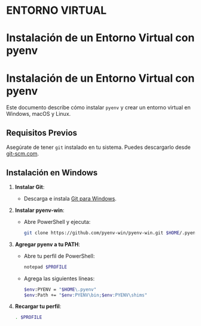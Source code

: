 # ENTORNO VIRTUAL 
# Instalación de un Entorno Virtual con pyenv

# Instalación de un Entorno Virtual con pyenv

Este documento describe cómo instalar `pyenv` y crear un entorno virtual en Windows, macOS y Linux.

## Requisitos Previos

Asegúrate de tener `git` instalado en tu sistema. Puedes descargarlo desde [git-scm.com](https://git-scm.com/).

## Instalación en Windows

1. **Instalar Git**:
   - Descarga e instala [Git para Windows](https://git-scm.com/download/win).

2. **Instalar pyenv-win**:
   - Abre PowerShell y ejecuta:
     ```bash
     git clone https://github.com/pyenv-win/pyenv-win.git $HOME/.pyenv
     ```

3. **Agregar pyenv a tu PATH**:
   - Abre tu perfil de PowerShell:
     ```bash
     notepad $PROFILE
     ```
   - Agrega las siguientes líneas:
     ```bash
     $env:PYENV = "$HOME\.pyenv"
     $env:Path += "$env:PYENV\bin;$env:PYENV\shims"
     ```

4. **Recargar tu perfil**:
   ```bash
   . $PROFILE
